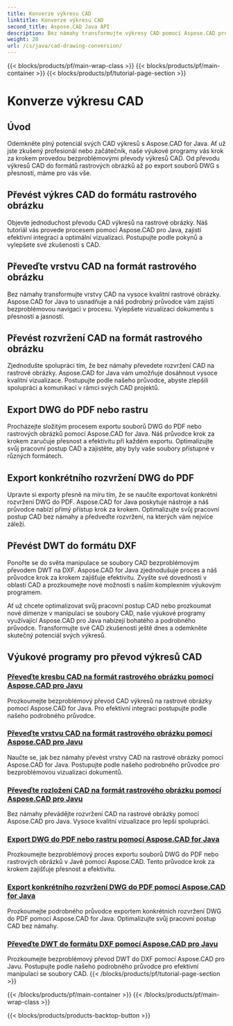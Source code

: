 ```yaml
---
title: Konverze výkresu CAD
linktitle: Konverze výkresu CAD
second_title: Aspose.CAD Java API
description: Bez námahy transformujte výkresy CAD pomocí Aspose.CAD pro Java. Naučte se přesně převádět, exportovat a optimalizovat soubory CAD pomocí našich výukových programů krok za krokem.
weight: 20
url: /cs/java/cad-drawing-conversion/
---
```


{{< blocks/products/pf/main-wrap-class >}}
{{< blocks/products/pf/main-container >}}
{{< blocks/products/pf/tutorial-page-section >}}

# Konverze výkresu CAD


## Úvod

Odemkněte plný potenciál svých CAD výkresů s Aspose.CAD for Java. Ať už jste zkušený profesionál nebo začátečník, naše výukové programy vás krok za krokem provedou bezproblémovými převody výkresů CAD. Od převodu výkresů CAD do formátů rastrových obrázků až po export souborů DWG s přesností, máme pro vás vše.

## Převést výkres CAD do formátu rastrového obrázku

Objevte jednoduchost převodu CAD výkresů na rastrové obrázky. Náš tutoriál vás provede procesem pomocí Aspose.CAD pro Java, zajistí efektivní integraci a optimální vizualizaci. Postupujte podle pokynů a vylepšete své zkušenosti s CAD.

## Převeďte vrstvu CAD na formát rastrového obrázku

Bez námahy transformujte vrstvy CAD na vysoce kvalitní rastrové obrázky. Aspose.CAD for Java to usnadňuje a náš podrobný průvodce vám zajistí bezproblémovou navigaci v procesu. Vylepšete vizualizaci dokumentu s přesností a jasností.

## Převést rozvržení CAD na formát rastrového obrázku

Zjednodušte spolupráci tím, že bez námahy převedete rozvržení CAD na rastrové obrázky. Aspose.CAD for Java vám umožňuje dosáhnout vysoce kvalitní vizualizace. Postupujte podle našeho průvodce, abyste zlepšili spolupráci a komunikaci v rámci svých CAD projektů.

## Export DWG do PDF nebo rastru

Procházejte složitým procesem exportu souborů DWG do PDF nebo rastrových obrázků pomocí Aspose.CAD for Java. Náš průvodce krok za krokem zaručuje přesnost a efektivitu při každém exportu. Optimalizujte svůj pracovní postup CAD a zajistěte, aby byly vaše soubory přístupné v různých formátech.

## Export konkrétního rozvržení DWG do PDF

Upravte si exporty přesně na míru tím, že se naučíte exportovat konkrétní rozvržení DWG do PDF. Aspose.CAD for Java poskytuje nástroje a náš průvodce nabízí přímý přístup krok za krokem. Optimalizujte svůj pracovní postup CAD bez námahy a předveďte rozvržení, na kterých vám nejvíce záleží.

## Převést DWT do formátu DXF

Ponořte se do světa manipulace se soubory CAD bezproblémovým převodem DWT na DXF. Aspose.CAD for Java zjednodušuje proces a náš průvodce krok za krokem zajišťuje efektivitu. Zvyšte své dovednosti v oblasti CAD a prozkoumejte nové možnosti s naším komplexním výukovým programem.

Ať už chcete optimalizovat svůj pracovní postup CAD nebo prozkoumat nové dimenze v manipulaci se soubory CAD, naše výukové programy využívající Aspose.CAD pro Java nabízejí bohatého a podrobného průvodce. Transformujte své CAD zkušenosti ještě dnes a odemkněte skutečný potenciál svých výkresů.
## Výukové programy pro převod výkresů CAD
### [Převeďte kresbu CAD na formát rastrového obrázku pomocí Aspose.CAD pro Javu](./convert-cad-drawing-to-raster-image/)
Prozkoumejte bezproblémový převod CAD výkresů na rastrové obrázky pomocí Aspose.CAD for Java. Pro efektivní integraci postupujte podle našeho podrobného průvodce.
### [Převeďte vrstvu CAD na formát rastrového obrázku pomocí Aspose.CAD pro Javu](./convert-cad-layer-to-raster-image/)
Naučte se, jak bez námahy převést vrstvy CAD na rastrové obrázky pomocí Aspose.CAD for Java. Postupujte podle našeho podrobného průvodce pro bezproblémovou vizualizaci dokumentů.
### [Převeďte rozložení CAD na formát rastrového obrázku pomocí Aspose.CAD pro Javu](./convert-cad-layout-to-raster-image/)
Bez námahy převádějte rozvržení CAD na rastrové obrázky pomocí Aspose.CAD pro Java. Vysoce kvalitní vizualizace pro lepší spolupráci.
### [Export DWG do PDF nebo rastru pomocí Aspose.CAD for Java](./export-dwg-to-pdf-or-raster/)
Prozkoumejte bezproblémový proces exportu souborů DWG do PDF nebo rastrových obrázků v Javě pomocí Aspose.CAD. Tento průvodce krok za krokem zajišťuje přesnost a efektivitu.
### [Export konkrétního rozvržení DWG do PDF pomocí Aspose.CAD for Java](./export-specific-dwg-layout-to-pdf/)
Prozkoumejte podrobného průvodce exportem konkrétních rozvržení DWG do PDF pomocí Aspose.CAD for Java. Optimalizujte svůj pracovní postup CAD bez námahy.
### [Převeďte DWT do formátu DXF pomocí Aspose.CAD pro Javu](./convert-dwt-to-dxf/)
Prozkoumejte bezproblémový převod DWT do DXF pomocí Aspose.CAD pro Javu. Postupujte podle našeho podrobného průvodce pro efektivní manipulaci se soubory CAD.
{{< /blocks/products/pf/tutorial-page-section >}}

{{< /blocks/products/pf/main-container >}}
{{< /blocks/products/pf/main-wrap-class >}}

{{< blocks/products/products-backtop-button >}}
